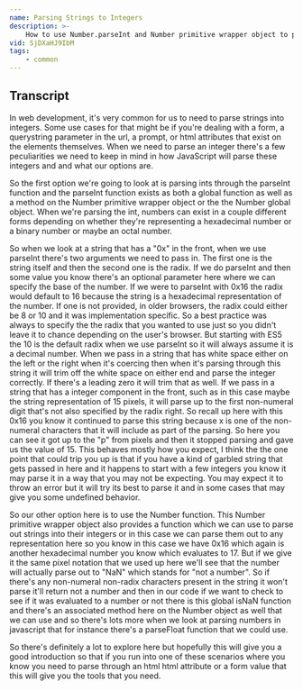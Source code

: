 ```yaml
---
name: Parsing Strings to Integers
description: >-
    How to use Number.parseInt and Number primitive wrapper object to parse strings to integers.
vid: SjDXaHJ9IbM
tags:
    - common
---
```


## Transcript

In web development, it's very common for us to need to parse strings into integers. Some use cases for that might be if you're dealing with a form, a querystring parameter in the url, a prompt, or html attributes that exist on the elements themselves. When we need to parse an integer there's a few peculiarities we need to keep in mind in how JavaScript will parse these integers and and what our options are.

So the first option we're going to look at is parsing ints through the parseInt function and the parseInt function exists as both a global function as well as a method on the Number primitive wrapper object or the the Number global object. When we're parsing the int, numbers can exist in a couple different forms depending on whether they're representing a hexadecimal number or a binary number or maybe an octal number.

So when we look at a string that has a "0x" in the front, when we use parseInt there's two arguments we need to pass in. The first one is the string itself and then the second one is the radix. If we do parseInt and then some value you know there's an optional parameter here where we can specify the base of the number. If we were to parseInt with 0x16 the radix would default to 16 because the string is a hexadecimal representation of the number. If one is not provided, in older browsers, the radix could either be 8 or 10 and it was implementation specific. So a best practice was always to specify the the radix that you wanted to use just so you didn't leave it to chance depending on the user's browser. But starting with ES5 the 10 is the default radix when we use parseInt so it will always assume it is a decimal number. When we pass in a string that has white space either on the left or the right when it's coercing then when it's parsing through this string it will trim off the white space on either end and parse the integer correctly. If there's a leading zero it will trim that as well. If we pass in a string that has a integer component in the front, such as in this case maybe the string representation of 15 pixels, it will parse up to the first non-numeral digit that's not also specified by the radix right. So recall up here with this 0x16 you know it continued to parse this string because x is one of the non-numeral characters that it will include as part of the parsing. So here you can see it got up to the "p" from pixels and then it stopped parsing and gave us the value of 15. This behaves mostly how you expect, I think the the one point that could trip you up is that if you have a kind of garbled string that gets passed in here and it happens to start with a few integers you know it may parse it in a way that you may not be expecting. You may expect it to throw an error but it will try its best to parse it and in some cases that may give you some undefined behavior.

So our other option here is to use the Number function. This Number primitive wrapper object also provides a function which we can use to parse out strings into their integers or in this case we can parse them out to any representation here so you know in this case we have 0x16 which again is another hexadecimal number you know which evaluates to 17. But if we give it the same pixel notation that we used up here we'll see that the number will actually parse out to "NaN" which stands for "not a number". So if there's any non-numeral non-radix characters present in the string it won't parse it'll return not a number and then in our code if we want to check to see if it was evaluated to a number or not there is this global isNaN function and there's an associated method here on the Number object as well that we can use and so there's lots more when we look at parsing numbers in javascript that for instance there's a parseFloat function that we could use.

So there's definitely a lot to explore here but hopefully this will give you a good introduction so that if you run into one of these scenarios where you know you need to parse through an html html attribute or a form value that this will give you the tools that you need.